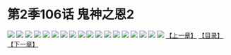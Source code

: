 # 第2季106话 鬼神之恩2
![](https://s1.baozimh.com/scomic/sanyanxiaotianlu-samanhua/0/562-gr01/1.jpg)
![](https://s1.baozimh.com/scomic/sanyanxiaotianlu-samanhua/0/562-gr01/2.jpg)
![](https://s1.baozimh.com/scomic/sanyanxiaotianlu-samanhua/0/562-gr01/3.jpg)
![](https://s1.baozimh.com/scomic/sanyanxiaotianlu-samanhua/0/562-gr01/4.jpg)
![](https://s1.baozimh.com/scomic/sanyanxiaotianlu-samanhua/0/562-gr01/5.jpg)
![](https://s1.baozimh.com/scomic/sanyanxiaotianlu-samanhua/0/562-gr01/6.jpg)
![](https://s1.baozimh.com/scomic/sanyanxiaotianlu-samanhua/0/562-gr01/7.jpg)
![](https://s1.baozimh.com/scomic/sanyanxiaotianlu-samanhua/0/562-gr01/8.jpg)
![](https://s1.baozimh.com/scomic/sanyanxiaotianlu-samanhua/0/562-gr01/9.jpg)
![](https://s1.baozimh.com/scomic/sanyanxiaotianlu-samanhua/0/562-gr01/10.jpg)
![](https://s1.baozimh.com/scomic/sanyanxiaotianlu-samanhua/0/562-gr01/11.jpg)
![](https://s1.baozimh.com/scomic/sanyanxiaotianlu-samanhua/0/562-gr01/12.jpg)
![](https://s1.baozimh.com/scomic/sanyanxiaotianlu-samanhua/0/562-gr01/13.jpg)
![](https://s1.baozimh.com/scomic/sanyanxiaotianlu-samanhua/0/562-gr01/14.jpg)
![](https://s1.baozimh.com/scomic/sanyanxiaotianlu-samanhua/0/562-gr01/15.jpg)
![](https://s1.baozimh.com/scomic/sanyanxiaotianlu-samanhua/0/562-gr01/16.jpg)
![](https://s1.baozimh.com/scomic/sanyanxiaotianlu-samanhua/0/562-gr01/17.jpg)
![](https://s1.baozimh.com/scomic/sanyanxiaotianlu-samanhua/0/562-gr01/18.jpg)
[【上一章】](./562.md)
[【目录】](./README.md)
[【下一章】](./564.md)
